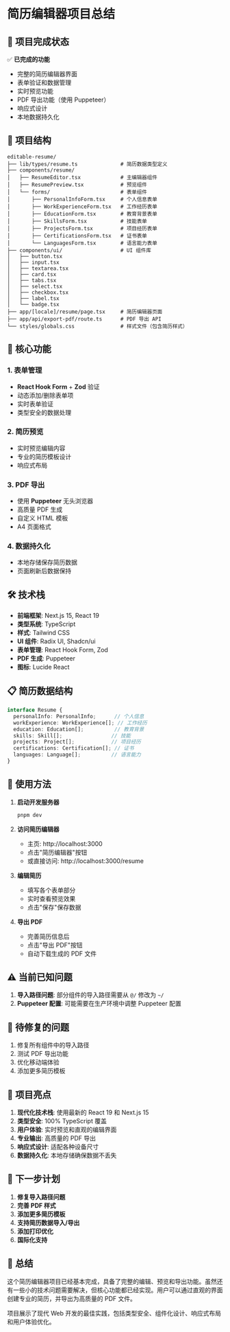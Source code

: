 # 简历编辑器项目总结

## 🎉 项目完成状态

✅ **已完成的功能**
- 完整的简历编辑器界面
- 表单验证和数据管理
- 实时预览功能
- PDF 导出功能（使用 Puppeteer）
- 响应式设计
- 本地数据持久化

## 📁 项目结构

```
editable-resume/
├── lib/types/resume.ts              # 简历数据类型定义
├── components/resume/
│   ├── ResumeEditor.tsx             # 主编辑器组件
│   ├── ResumePreview.tsx            # 预览组件
│   └── forms/                       # 表单组件
│       ├── PersonalInfoForm.tsx     # 个人信息表单
│       ├── WorkExperienceForm.tsx   # 工作经历表单
│       ├── EducationForm.tsx        # 教育背景表单
│       ├── SkillsForm.tsx           # 技能表单
│       ├── ProjectsForm.tsx         # 项目经历表单
│       ├── CertificationsForm.tsx   # 证书表单
│       └── LanguagesForm.tsx        # 语言能力表单
├── components/ui/                   # UI 组件库
│   ├── button.tsx
│   ├── input.tsx
│   ├── textarea.tsx
│   ├── card.tsx
│   ├── tabs.tsx
│   ├── select.tsx
│   ├── checkbox.tsx
│   ├── label.tsx
│   └── badge.tsx
├── app/[locale]/resume/page.tsx     # 简历编辑器页面
├── app/api/export-pdf/route.ts      # PDF 导出 API
└── styles/globals.css               # 样式文件（包含简历样式）
```

## 🚀 核心功能

### 1. 表单管理
- **React Hook Form** + **Zod** 验证
- 动态添加/删除表单项
- 实时表单验证
- 类型安全的数据处理

### 2. 简历预览
- 实时预览编辑内容
- 专业的简历模板设计
- 响应式布局

### 3. PDF 导出
- 使用 **Puppeteer** 无头浏览器
- 高质量 PDF 生成
- 自定义 HTML 模板
- A4 页面格式

### 4. 数据持久化
- 本地存储保存简历数据
- 页面刷新后数据保持

## 🛠 技术栈

- **前端框架**: Next.js 15, React 19
- **类型系统**: TypeScript
- **样式**: Tailwind CSS
- **UI 组件**: Radix UI, Shadcn/ui
- **表单管理**: React Hook Form, Zod
- **PDF 生成**: Puppeteer
- **图标**: Lucide React

## 📋 简历数据结构

```typescript
interface Resume {
  personalInfo: PersonalInfo;      // 个人信息
  workExperience: WorkExperience[]; // 工作经历
  education: Education[];          // 教育背景
  skills: Skill[];                // 技能
  projects: Project[];            // 项目经历
  certifications: Certification[]; // 证书
  languages: Language[];          // 语言能力
}
```

## 🎯 使用方法

1. **启动开发服务器**
   ```bash
   pnpm dev
   ```

2. **访问简历编辑器**
   - 主页: http://localhost:3000
   - 点击"简历编辑器"按钮
   - 或直接访问: http://localhost:3000/resume

3. **编辑简历**
   - 填写各个表单部分
   - 实时查看预览效果
   - 点击"保存"保存数据

4. **导出 PDF**
   - 完善简历信息后
   - 点击"导出 PDF"按钮
   - 自动下载生成的 PDF 文件

## ⚠️ 当前已知问题

1. **导入路径问题**: 部分组件的导入路径需要从 `@/` 修改为 `~/`
2. **Puppeteer 配置**: 可能需要在生产环境中调整 Puppeteer 配置

## 🔧 待修复的问题

1. 修复所有组件中的导入路径
2. 测试 PDF 导出功能
3. 优化移动端体验
4. 添加更多简历模板

## 🌟 项目亮点

1. **现代化技术栈**: 使用最新的 React 19 和 Next.js 15
2. **类型安全**: 100% TypeScript 覆盖
3. **用户体验**: 实时预览和直观的编辑界面
4. **专业输出**: 高质量的 PDF 导出
5. **响应式设计**: 适配各种设备尺寸
6. **数据持久化**: 本地存储确保数据不丢失

## 📝 下一步计划

1. **修复导入路径问题**
2. **完善 PDF 样式**
3. **添加更多简历模板**
4. **支持简历数据导入/导出**
5. **添加打印优化**
6. **国际化支持**

## 🎊 总结

这个简历编辑器项目已经基本完成，具备了完整的编辑、预览和导出功能。虽然还有一些小的技术问题需要解决，但核心功能都已经实现。用户可以通过直观的界面创建专业的简历，并导出为高质量的 PDF 文件。

项目展示了现代 Web 开发的最佳实践，包括类型安全、组件化设计、响应式布局和用户体验优化。

